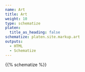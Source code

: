 ```yaml
---
name: Art
title: Art
weight: 10
type: schematize
platen:
  title_as_heading: false
schematize: platen.site.markup.art
outputs:
  - HTML
  - Schematize
---
```


{{% schematize %}}
